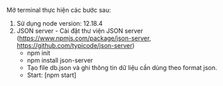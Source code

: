 Mở terminal thực hiện các bước sau:
1. Sử dụng node version: 12.18.4
2. JSON server - Cài đặt thư viện JSON server (https://www.npmjs.com/package/json-server, https://github.com/typicode/json-server)
    - npm init
    - npm install json-server
    - Tạo file db.json và ghi thông tin dữ liệu cần dùng theo format json.
    <!-- - Start JSON Server: json-server --watch db.json -->
    <!-- Bước start json server tùy chỉnh lại như sau: -->
    <!-- vào file package.json thêm ["start": "json-server --watch db.json",] -->
    <!-- Tại terminal dự án gọi start: [npm start] xong-->
    - Start: [npm start]
